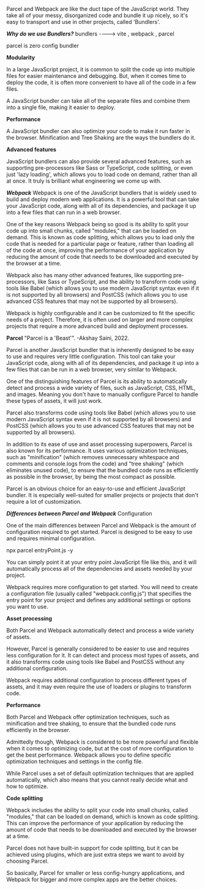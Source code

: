 Parcel and Webpack are like the duct tape of the JavaScript world. They take all of your messy, disorganized code and bundle it up nicely, so it's easy to transport and use in other projects, called 'Bundlers'.

***Why do we use Bundlers?***
bundlers ----> vite , webpack , parcel 

parcel is zero config bundler

**Modularity**

In a large JavaScript project, it is common to split the code up into multiple files for easier maintenance and debugging. But, when it comes time to deploy the code, it is often more convenient to have all of the code in a few files.

A JavaScript bundler can take all of the separate files and combine them into a single file, making it easier to deploy.

**Performance**

A JavaScript bundler can also optimize your code to make it run faster in the browser. Minification and Tree Shaking are the ways the bundlers do it.

**Advanced features**

JavaScript bundlers can also provide several advanced features, such as supporting pre-processors like Sass or TypeScript, code splitting, or even just 'lazy loading', which allows you to load code on demand, rather than all at once. It truly is brilliant what engineering we come up with.

***Webpack***
Webpack is one of the JavaScript bundlers that is widely used to build and deploy modern web applications. It is a powerful tool that can take your JavaScript code, along with all of its dependencies, and package it up into a few files that can run in a web browser.

One of the key reasons Webpack being so good is its ability to split your code up into small chunks, called "modules," that can be loaded on demand. This is known as code splitting, which allows you to load only the code that is needed for a particular page or feature, rather than loading all of the code at once, improving the performance of your application by reducing the amount of code that needs to be downloaded and executed by the browser at a time.

Webpack also has many other advanced features, like supporting pre-processors, like Sass or TypeScript, and the ability to transform code using tools like Babel (which allows you to use modern JavaScript syntax even if it is not supported by all browsers) and PostCSS (which allows you to use advanced CSS features that may not be supported by all browsers).

Webpack is highly configurable and it can be customized to fit the specific needs of a project. Therefore, it is often used on larger and more complex projects that require a more advanced build and deployment processes.

**Parcel**
"Parcel is a 'Beast'". -Akshay Saini, 2022.

Parcel is another JavaScript bundler that is inherently designed to be easy to use and requires very little configuration. This tool can take your JavaScript code, along with all of its dependencies, and package it up into a few files that can be run in a web browser, very similar to Webpack.

One of the distinguishing features of Parcel is its ability to automatically detect and process a wide variety of files, such as JavaScript, CSS, HTML, and images. Meaning you don't have to manually configure Parcel to handle these types of assets, it will just work.

Parcel also transforms code using tools like Babel (which allows you to use modern JavaScript syntax even if it is not supported by all browsers) and PostCSS (which allows you to use advanced CSS features that may not be supported by all browsers).

In addition to its ease of use and asset processing superpowers, Parcel is also known for its performance. It uses various optimization techniques, such as "minification" (which removes unnecessary whitespace and comments and console.logs from the code) and "tree shaking" (which eliminates unused code), to ensure that the bundled code runs as efficiently as possible in the browser, by being the most compact as possible.

Parcel is an obvious choice for an easy-to-use and efficient JavaScript bundler. It is especially well-suited for smaller projects or projects that don't require a lot of customization.

***Differences between Parcel and Webpack***
Configuration

One of the main differences between Parcel and Webpack is the amount of configuration required to get started. Parcel is designed to be easy to use and requires minimal configuration.

npx parcel entryPoint.js -y

You can simply point it at your entry point JavaScript file like this, and it will automatically process all of the dependencies and assets needed by your project.

Webpack requires more configuration to get started. You will need to create a configuration file (usually called "webpack.config.js") that specifies the entry point for your project and defines any additional settings or options you want to use.

**Asset processing**

Both Parcel and Webpack automatically detect and process a wide variety of assets.

However, Parcel is generally considered to be easier to use and requires less configuration for it. It can detect and process most types of assets, and it also transforms code using tools like Babel and PostCSS without any additional configuration.

Webpack requires additional configuration to process different types of assets, and it may even require the use of loaders or plugins to transform code.

**Performance**

Both Parcel and Webpack offer optimization techniques, such as minification and tree shaking, to ensure that the bundled code runs efficiently in the browser.

Admittedly though, Webpack is considered to be more powerful and flexible when it comes to optimizing code, but at the cost of more configuration to get the best performance. Webpack allows you to define specific optimization techniques and settings in the config file.

While Parcel uses a set of default optimization techniques that are applied automatically, which also means that you cannot really decide what and how to optimize.

**Code splitting**

Webpack includes the ability to split your code into small chunks, called "modules," that can be loaded on demand, which is known as code splitting. This can improve the performance of your application by reducing the amount of code that needs to be downloaded and executed by the browser at a time.

Parcel does not have built-in support for code splitting, but it can be achieved using plugins, which are just extra steps we want to avoid by choosing Parcel.

So basically, Parcel for smaller or less config-hungry applications, and Webpack for bigger and more complex apps are the better choices.


